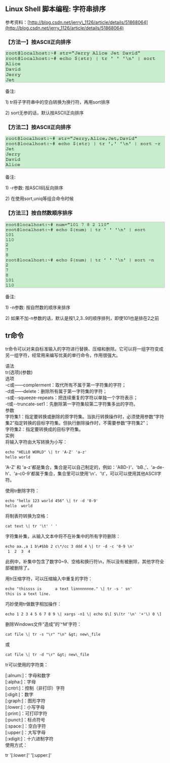 ## Linux Shell 脚本编程: 字符串排序

参考资料：[http://blog.csdn.net/jerry\_1126/article/details/51868064](http://blog.csdn.net/jerry_1126/article/details/51868064)

### 【方法一】按ASCII正向排序

![](/assets/linux_005_01.jpg)

备注:

1\) tr将子字符串中的空白转换为换行符，再用sort排序

2\) sort无参的话，默认按ASCII正向排序

### 【方法二】按ASCII正向排序

![](/assets/linux_005_02.jpg)

备注:

1\) -r参数:  按ASCII码反向排序

2\) 在使用sort,uniq等组合命令时候

### 【方法三】按自然数顺序排序

![](/assets/linux_005_03.jpg)

备注:

1\) -n参数:  按自然数的顺序来排序

2\) 如果不加-n参数的话，默认是按1,2,3..9的顺序排列，即使101也是排在2之前



## tr命令

tr命令可以对来自标准输入的字符进行替换、压缩和删除。它可以将一组字符变成另一组字符，经常用来编写优美的单行命令，作用很强大。

语法  
tr\(选项\)\(参数\)  
选项  
-c或——complerment：取代所有不属于第一字符集的字符；  
-d或——delete：删除所有属于第一字符集的字符；  
-s或--squeeze-repeats：把连续重复的字符以单独一个字符表示；  
-t或--truncate-set1：先删除第一字符集较第二字符集多出的字符。  
参数  
字符集1：指定要转换或删除的原字符集。当执行转换操作时，必须使用参数“字符集2”指定转换的目标字符集。但执行删除操作时，不需要参数“字符集2”；  
字符集2：指定要转换成的目标字符集。  
实例  
将输入字符由大写转换为小写：
```shell
echo "HELLO WORLD" \| tr 'A-Z' 'a-z'  
hello world  
```
'A-Z' 和 'a-z'都是集合，集合是可以自己制定的，例如：'ABD-}'、'bB.,'、'a-de-h'、'a-c0-9'都属于集合，集合里可以使用'\n'、'\t'，可以可以使用其他ASCII字符。

使用tr删除字符：
```shell
echo "hello 123 world 456" \| tr -d '0-9'  
hello  world   
```
将制表符转换为空格：
```shell
cat text \| tr '\t' ' '
```  
字符集补集，从输入文本中将不在补集中的所有字符删除：
```shell
echo aa.,a 1 b\#$bb 2 c\*/cc 3 ddd 4 \| tr -d -c '0-9 \n'  
 1  2  3  4  
```
此例中，补集中包含了数字0~9、空格和换行符\n，所以没有被删除，其他字符全部被删除了。

用tr压缩字符，可以压缩输入中重复的字符：
```shell
echo "thissss is      a text linnnnnnne." \| tr -s ' sn'  
this is a text line.
```  
巧妙使用tr做数字相加操作：
```shell
echo 1 2 3 4 5 6 7 8 9 \| xargs -n1 \| echo $\[ $\(tr '\n' '+'\) 0 \]  
```
删除Windows文件“造成”的'^M'字符：
```shell
cat file \| tr -s "\r" "\n" &gt; new\_file  
```
或 
```shell 
cat file \| tr -d "\r" &gt; new\_file  
```
tr可以使用的字符类：

\[:alnum:\]：字母和数字  
\[:alpha:\]：字母  
\[:cntrl:\]：控制（非打印）字符  
\[:digit:\]：数字  
\[:graph:\]：图形字符  
\[:lower:\]：小写字母  
\[:print:\]：可打印字符  
\[:punct:\]：标点符号  
\[:space:\]：空白字符  
\[:upper:\]：大写字母  
\[:xdigit:\]：十六进制字符  
使用方式：

tr '\[:lower:\]' '\[:upper:\]'

